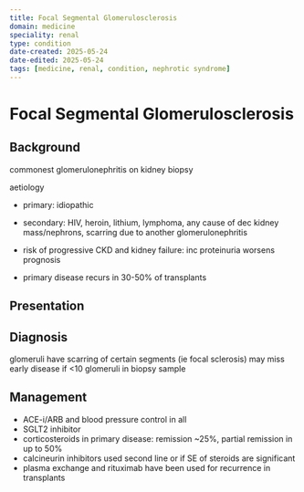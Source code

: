 ```yaml
---
title: Focal Segmental Glomerulosclerosis
domain: medicine
speciality: renal
type: condition
date-created: 2025-05-24
date-edited: 2025-05-24
tags: [medicine, renal, condition, nephrotic syndrome]
---
```


# Focal Segmental Glomerulosclerosis

## Background
commonest glomerulonephritis on kidney biopsy

aetiology
- primary: idiopathic
- secondary: HIV, heroin, lithium, lymphoma, any cause of dec kidney mass/nephrons, scarring due to another glomerulonephritis

- risk of progressive CKD and kidney failure: inc proteinuria worsens prognosis
- primary disease recurs in 30-50% of transplants

## Presentation

## Diagnosis
glomeruli have scarring of certain segments (ie focal sclerosis)
may miss early disease if <10 glomeruli in biopsy sample

## Management
- ACE-i/ARB and blood pressure control in all
- SGLT2 inhibitor
- corticosteroids in primary disease: remission ~25%, partial remission in up to 50%
- calcineurin inhibitors used second line or if SE of steroids are significant
- plasma exchange and rituximab have been used for recurrence in transplants


